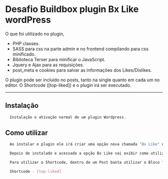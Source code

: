 # Desafio Buildbox plugin Bx Like wordPress

O que foi utilizado no plugin,

- PHP classes.
- SASS para css na parte admin e no frontend compilando para css minificado.
- Biblioteca Terser para minificar o JavaScript.
- Jquery e Ajax para as requisições.
- post_meta e cookies para salvar as informações dos Likes/Dislikes.

O plugin pode ser incluído no posts, tanto na single quanto em cada um no editor. O Shortcode ([top-liked]) e o plugin irá ser executado.

---

## Instalação

```bash
  Instalação e ativação normal de um plugin Wordpress.
```

## Como utilizar

```bash
  Ao instalar o plugin ele irá criar uma opção nova chamada "Bx Like" dentro do menu Configurações (Settings).

  Depois de instalado e acessado a opção Bx Like vai exibir como utilizar o shortcode no editor ou single.php

  Para utilizar o Shortcode, dentro de um Post basta utilizar o Bloco "Shortcode" padrão do Gutemberg ou inserir via código na single.php.

  Shortcode - [top-liked]
```
